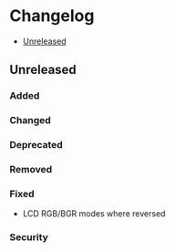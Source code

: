 # Changelog

* [Unreleased](#unreleased)


## Unreleased
### Added
### Changed
### Deprecated
### Removed
### Fixed

* LCD RGB/BGR modes where reversed

### Security
